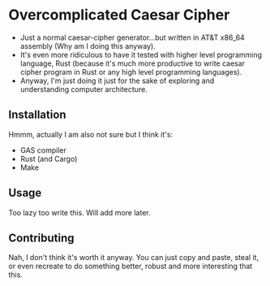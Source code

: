 # Overcomplicated Caesar Cipher

- Just a normal caesar-cipher generator...but written in AT&T x86_64 assembly (Why am I doing this anyway).
- It's even more ridiculous to have it tested with higher level programming language, Rust (because it's much more productive to write caesar cipher program in Rust or any high level programming languages).
- Anyway, I'm just doing it just for the sake of exploring and understanding computer architecture.

## Installation

Hmmm, actually I am also not sure but I think it's:

- GAS compiler
- Rust (and Cargo)
- Make

## Usage

Too lazy too write this. Will add more later.

## Contributing

Nah, I don't think it's worth it anyway. You can just copy and paste, steal it, or even recreate to do something better, robust and more interesting that this.
